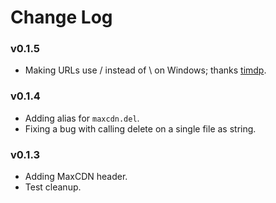 # Change Log

### v0.1.5

- Making URLs use / instead of \ on Windows; thanks [timdp](https://github.com/timdp).

### v0.1.4

- Adding alias for `maxcdn.del`.
- Fixing a bug with calling delete on a single file as string.

### v0.1.3

- Adding MaxCDN header.
- Test cleanup.
